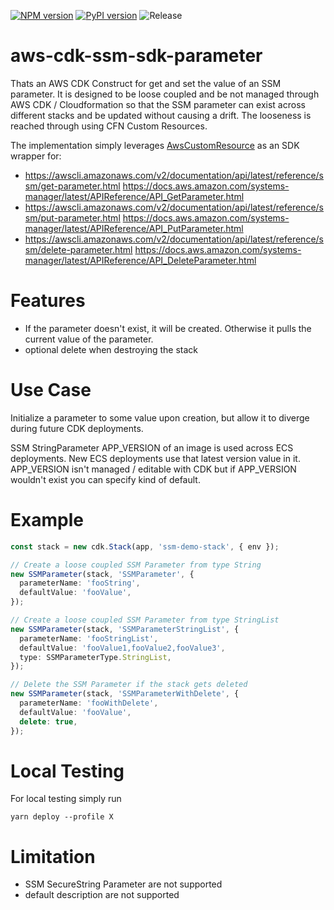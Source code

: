 [![NPM version](https://badge.fury.io/js/aws-cdk-ssm-sdk-parameter.svg)](https://badge.fury.io/js/aws-cdk-ssm-sdk-parameter)
[![PyPI version](https://badge.fury.io/py/aws-cdk-ssm-sdk-parameter.svg)](https://badge.fury.io/py/aws-cdk-ssm-sdk-parameter)
![Release](https://github.com/mmuller88/aws-cdk-ssm-sdk-parameter/workflows/Release/badge.svg)

# aws-cdk-ssm-sdk-parameter

Thats an AWS CDK Construct for get and set the value of an SSM parameter. It is designed to be loose coupled and be not managed through AWS CDK / Cloudformation so that the SSM parameter can exist across different stacks and be updated without causing a drift. The looseness is reached through using CFN Custom Resources.

The implementation simply leverages [AwsCustomResource](https://docs.aws.amazon.com/cdk/api/latest/docs/@aws-cdk_custom-resources.AwsCustomResource.html) as an SDK wrapper for:

- https://awscli.amazonaws.com/v2/documentation/api/latest/reference/ssm/get-parameter.html https://docs.aws.amazon.com/systems-manager/latest/APIReference/API_GetParameter.html
- https://awscli.amazonaws.com/v2/documentation/api/latest/reference/ssm/put-parameter.html https://docs.aws.amazon.com/systems-manager/latest/APIReference/API_PutParameter.html
- https://awscli.amazonaws.com/v2/documentation/api/latest/reference/ssm/delete-parameter.html https://docs.aws.amazon.com/systems-manager/latest/APIReference/API_DeleteParameter.html

# Features

- If the parameter doesn't exist, it will be created. Otherwise it pulls the current value of the parameter.
- optional delete when destroying the stack

# Use Case

Initialize a parameter to some value upon creation, but allow it to diverge during future CDK deployments.

SSM StringParameter APP_VERSION of an image is used across ECS deployments. New ECS deployments use that latest version value in it. APP_VERSION isn't managed / editable with CDK but if APP_VERSION wouldn't exist you can specify kind of default.

# Example

```ts
const stack = new cdk.Stack(app, 'ssm-demo-stack', { env });

// Create a loose coupled SSM Parameter from type String
new SSMParameter(stack, 'SSMParameter', {
  parameterName: 'fooString',
  defaultValue: 'fooValue',
});

// Create a loose coupled SSM Parameter from type StringList
new SSMParameter(stack, 'SSMParameterStringList', {
  parameterName: 'fooStringList',
  defaultValue: 'fooValue1,fooValue2,fooValue3',
  type: SSMParameterType.StringList,
});

// Delete the SSM Parameter if the stack gets deleted
new SSMParameter(stack, 'SSMParameterWithDelete', {
  parameterName: 'fooWithDelete',
  defaultValue: 'fooValue',
  delete: true,
});
```

# Local Testing

For local testing simply run

```
yarn deploy --profile X
```

# Limitation

- SSM SecureString Parameter are not supported
- default description are not supported
